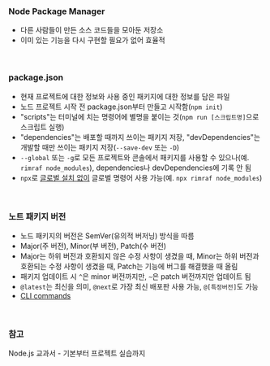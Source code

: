 <h3>Node Package Manager</h3>

- 다른 사람들이 만든 소스 코드들을 모아둔 저장소
- 이미 있는 기능을 다시 구현할 필요가 없어 효율적

<br>
<h3>package.json</h3>

- 현재 프로젝트에 대한 정보와 사용 중인 패키지에 대한 정보를 담은 파일
- 노드 프로젝트 시작 전 package.json부터 만들고 시작함(`npm init`)
- "scripts"는 터미널에 치는 명령어에 별명을 붙이는 것(`npm run [스크립트명]`으로 스크립트 실행)
- "dependencies"는 배포할 때까지 쓰이는 패키지 저장, "devDependencies"는 개발할 때만 쓰이는 패키지 저장(`--save-dev` 또는 `-D`)
- `--global` 또는 `-g`로 모든 프로젝트와 콘솔에서 패키지를 사용할 수 있으나(예. `rimraf node_modules`), dependencies나 devDependencies에 기록 안 됨
- `npx`로 <u>글로벌 설치 없이</u> 글로벌 명령어 사용 가능(예. `npx rimraf node_modules`)

<br>
<h3>노트 패키지 버전</h3>

- 노드 패키지의 버전은 SemVer(유의적 버저닝) 방식을 따름
- Major(주 버전), Minor(부 버전), Patch(수 버전)
- Major는 하위 버전과 호환되지 않은 수정 사항이 생겼을 때, Minor는 하위 버전과 호환되는 수정 사항이 생겼을 때, Patch는 기능에 버그를 해결했을 때 올림
- 패키지 업데이트 시 `^`은 minor 버전까지만, `~`은 patch 버전까지만 업데이트 됨
- `@latest`는 최신을 의미, `@next`로 가장 최신 배포판 사용 가능, `@[특정버전]`도 가능
- [CLI commands](https://docs.npmjs.com/cli/v9/commands)

<br>
<h3>참고</h3>
Node.js 교과서 - 기본부터 프로젝트 실습까지
